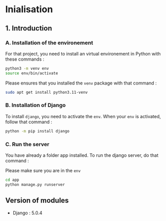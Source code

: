 # Inialisation


## 1. Introduction

### A. Installation of the environement

For that project, you need to install an virtual environement in Python with these commands :

```bash
python3 -m venv env
source env/bin/activate
```

Please ensures that you installed the `venv` package with that command :

```bash
sudo apt get install python3.11-venv
```

### B. Installation of Django

To install `django`, you need to activate the `env`. When your `env` is activated, follow that command :

```bash
python -m pip install django
```

### C. Run the server

You have already a folder app installed. To run the django server, do that command :

Please make sure you are in the `env`

```bash
cd app
python manage.py runserver
```

## Version of modules



- Django : 5.0.4